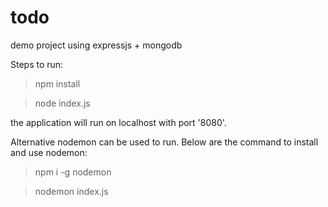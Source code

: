 # todo
demo project using expressjs + mongodb

Steps to run:
> npm install

> node index.js

the application will run on localhost with port '8080'.

Alternative nodemon can be used to run. Below are the command to install and use nodemon:

> npm i -g nodemon

> nodemon index.js
